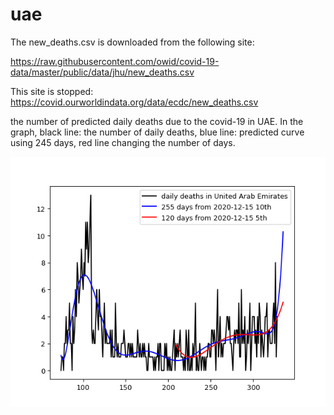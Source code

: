 # uae
The new_deaths.csv is downloaded from the following site: 

https://raw.githubusercontent.com/owid/covid-19-data/master/public/data/jhu/new_deaths.csv

This site is stopped: 
https://covid.ourworldindata.org/data/ecdc/new_deaths.csv

the number of predicted daily deaths due to the covid-19 in UAE.
In the graph, black line: the number of daily deaths, blue line: predicted curve using 245 days, red line changing the number of days.

<img src='uae.gif' height=400 width=600>
